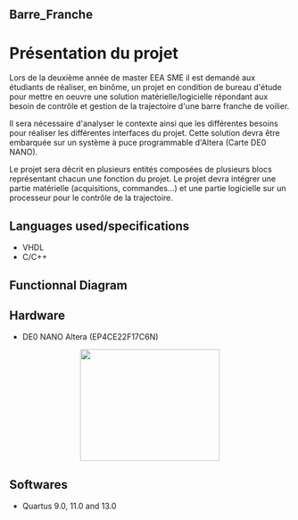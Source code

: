 ## Barre_Franche
# Présentation du projet

Lors de la deuxième année de master EEA SME il est demandé aux étudiants de réaliser, en binôme, un projet en condition de bureau d'étude pour mettre en oeuvre une solution matérielle/logicielle répondant aux besoin de contrôle et gestion de la trajectoire d'une barre franche de voilier.

Il sera nécessaire d'analyser le contexte ainsi que les différentes besoins pour réaliser les différentes interfaces du projet. Cette solution devra être embarquée sur un système à puce programmable d'Altera (Carte DE0 NANO).

Le projet sera décrit en plusieurs entités composées de plusieurs blocs représentant chacun une fonction du projet. Le projet devra intégrer une partie matérielle (acquisitions, commandes...) et une partie logicielle sur un processeur pour le contrôle de la trajectoire.

## Languages used/specifications

+   VHDL
+   C/C++

## Functionnal Diagram

## Hardware

+   DE0 NANO Altera (EP4CE22F17C6N)

<p align="center">
  <img src="https://market.samm.com/de0-nano-en-fpga-terasic-1501-59-B.png" width="250px" height="200px"/></p>

## Softwares

+   Quartus 9.0, 11.0 and 13.0
